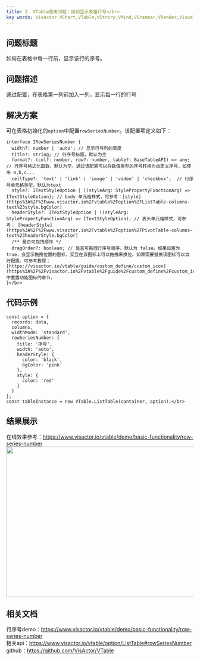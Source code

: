 ```yaml
---
title: 2. VTable使用问题：如何显示表格行号</br>
key words: VisActor,VChart,VTable,VStrory,VMind,VGrammar,VRender,Visualization,Chart,Data,Table,Graph,Gis,LLM
---
```

## 问题标题

如何在表格中每一行前，显示该行的序号。</br>


## 问题描述

通过配置，在表格第一列前加入一列，显示每一行的行号</br>


## 解决方案 

可在表格初始化的`option`中配置`rowSeriesNumber`。该配置项定义如下：</br>
```
interface IRowSeriesNumber {
  width?: number | 'auto'; // 显示行号列的宽度
  title?: string; // 行序号标题，默认为空
  format?: (col?: number, row?: number, table?: BaseTableAPI) => any; // 行序号格式化函数，默认为空，通过该配置可以将数值类型的序号转换为自定义序号，如使用 a,b,c...
  cellType?: 'text' | 'link' | 'image' | 'video' | 'checkbox';  // 行序号单元格类型，默认为text
  style?: ITextStyleOption | ((styleArg: StylePropertyFunctionArg) => ITextStyleOption); // body 单元格样式，可参考：[style](https%3A%2F%2Fwww.visactor.io%2Fvtable%2Foption%2FListTable-columns-text%23style.bgColor)
  headerStyle?: ITextStyleOption | ((styleArg: StylePropertyFunctionArg) => ITextStyleOption); // 表头单元格样式，可参考： [headerStyle](https%3A%2F%2Fwww.visactor.io%2Fvtable%2Foption%2FPivotTable-columns-text%23headerStyle.bgColor)
  /** 是否可拖拽顺序 */
  dragOrder?: boolean; // 是否可拖拽行序号顺序，默认为 false。如果设置为 true，会显示拖拽位置的图标，交互在该图标上可以拖拽来换位。如果需要替换该图标可以自行配置。可参考教程：[https://visactor.io/vtable/guide/custom_define/custom_icon](https%3A%2F%2Fvisactor.io%2Fvtable%2Fguide%2Fcustom_define%2Fcustom_icon) 中重置功能图标的章节。
}</br>
```


## 代码示例  

```
const option = {
  records: data,
  columns,
  widthMode: 'standard',
  rowSeriesNumber: {
    title: '序号',
    width: 'auto',
    headerStyle: {
      color: 'black',
      bgColor: 'pink'
    },
    style: {
      color: 'red'
    }
  }
};
const tableInstance = new VTable.ListTable(container, option);</br>
```
## 结果展示 

在线效果参考：https://www.visactor.io/vtable/demo/basic-functionality/row-series-number</br>
<img src='https://cdn.jsdelivr.net/gh/xuanhun/articles/visactor/img/Z715bIZMoozEDSxXEO1cCjronRd.gif' alt='' width='709' height='403'>



## 相关文档

行序号demo：https://www.visactor.io/vtable/demo/basic-functionality/row-series-number</br>
相关api：https://www.visactor.io/vtable/option/ListTable#rowSeriesNumber</br>
github：https://github.com/VisActor/VTable</br>



